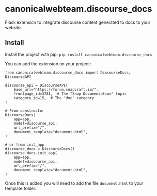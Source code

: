 # canonicalwebteam.discourse_docs

Flask extension to integrate discourse content generated to docs to your website.

## Install

Install the project with pip: `pip install canonicalwebteam.discourse_docs`

You can add the extension on your project:

```
from canonicalwebteam.discourse_docs import DiscourseDocs, DiscourseAPI

discourse_api = DiscourseAPI(
    base_url="https://forum.snapcraft.io/",
    frontpage_id=3781,  # The "Snap Documentation" topic
    category_id=15,  # The "doc" category
)

# From constructor
DiscourseDocs(
    app=app,
    model=discourse_api,
    url_prefix="/",
    document_template="document.html",
)

# or from init_app
discourse_docs = DiscourseDocs()
discourse_docs.init_app(
    app=app,
    model=discourse_api,
    url_prefix="/",
    document_template="document.html",
)
```

Once this is added you will need to add the file `document.html` to your template folder.

